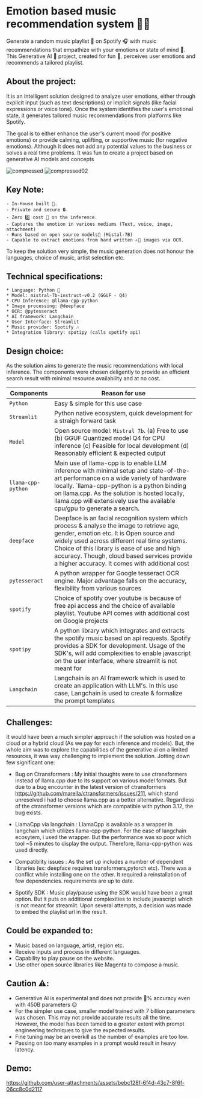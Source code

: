 # Emotion based music recommendation system 🎹🥁
Generate a random music playlist 🎵 on Spotify 🎧 with music recommendations that empathize with your emotions or state of mind 🧠. This Generative AI 🤖 project, created for fun 🤩, perceives user emotions and recommends a tailored playlist.

## About the project:
It is an intelligent solution designed to analyze user emotions, either through explicit input (such as text descriptions) or implicit signals (like facial expressions or voice tone). Once the system identifies the user's emotional state, it generates tailored music recommendations from platforms like Spotify. 

The goal is to either enhance the user's current mood (for positive emotions) or provide calming, uplifting, or supportive music (for negative emotions). Although it does not add any potential values to the business or solves a real time problems. It was fun to create a project based on generative AI models and concepts

![compressed](https://github.com/user-attachments/assets/e75a0dca-c17c-477e-a0e7-ffd5c7dbe488) 
![compressed02](https://github.com/user-attachments/assets/1cd285df-a813-41e0-958a-5a4b12bf22c9)

## Key Note:
    - In-House built 💼.
    - Private and secure 🔒.
    - Zero 0️⃣ cost 💸 on the inference. 
    - Captures the emotion in various mediums (Text, voice, image, attachment)
    - Runs based on open source models🤖 (Mistal-7B)
    - Capable to extract emotions from hand written ✍🏼 images via OCR.

To keep the solution very simple, the music generation does not honour the languages, choice of music, artist selection etc.

## Technical specifications:
    * Language: Python 🐍
    * Model: mistral-7b-instruct-v0.2 (GGUF - Q4)
    * CPU Inference: @llama-cpp-python
    * Image processing: @deepface 
    * OCR: @pytesseract
    * AI framework: Langchain
    * User Interface: Streamlit
    * Music provider: Spotify 🎶
    * Integration library: spotipy (calls spotify api)
    
## Design choice:
As the solution aims to generate the music recommendations with local inference. The components were chosen deligently to provide an efficient search result with minimal resource availability and at no cost.

| Components    | Reason for use |
| ------------- | ------------- |
| `Python`        | Easy & simple for this use case  |
| `Streamlit` | Python native ecosystem, quick development for a straigh forward task  |
| `Model` | Open source model: `Mistral 7b`. (a) Free to use (b) GGUF Quantized model Q4 for CPU inference (c) Feasible for local development (d) Reasonably efficient & expected output|
| `llama-cpp-python` | Main use of llama-cpp is to enable LLM inference with minimal setup and state-of-the-art performance on a wide variety of hardware locally. `llama-cpp-python is a python binding on llama.cpp. As the solution is hosted locally, llama.cpp will extensively use the available cpu/gpu to generate a search.
| `deepface` | Deepface is an facial recognition system which process & analyse the image to retrieve age, gender, emotion etc. It is Open source and widely used across different real time systems. Choice of this library is ease of use and high accuracy. Though, cloud based services provide a higher accuracy. It comes with additional cost |
|`pytesseract`| A python wrapper for Google tesseract OCR engine. Major advantage falls on the accuracy, flexibility from various sources |
| `spotify` | Choice of spotify over youtube is because of free api access and the choice of available playlist. Youtube API comes with additional cost on Google projects |
| `spotipy` | A python library which integrates and extracts the spotify music based on api requests. Spotify provides a SDK for development. Usage of the SDK's, will add complexities to enable javascript on the user interface, where streamlit is not meant for |
| `Langchain` | Langchain is an AI framework which is used to create an application with LLM's. In this use case, Langchain is used to create & formalize the prompt templates |

## Challenges:
It would have been a much simpler approach if the solution was hosted on a cloud or a hybrid cloud (As we pay for each inference and models). But, the whole aim was to explore the capabilities of the generative ai on a limited resources, it was way challenging to implement the solution. Jotting down few significant one:

- Bug on Ctransformers : My initial thoughts were to use ctransformers instead of llama.cpp due to its support on various model formats. But due to a bug encounter in the latest version of ctransformers https://github.com/marella/ctransformers/issues/211, which stand unresolved i had to choose llama.cpp as a better alternative. Regardless of the ctransformer versions which are compatible with python 3.12, the bug exists.
  
- LlamaCpp via langchain : LlamaCpp is available as a wrapper in langchain which utilizes llama-cpp-python. For the ease of langchain ecosytem, i used the wrapper. But the performance was so poor which tool ~5 minutes to display the output. Therefore, llama-cpp-python was used directly.
  
- Compatiblity issues : As the set up includes a number of dependent libraries (ex: deepface requires transformers,pytorch etc). There was a conflict while installing one on the other.
  It required a reinstallation of few dependencies. requirements are up to date.
  
- Spotify SDK : Music play/pause using the SDK would have been a great option. But it puts on additional complexities to include javascript which is not meant for streamlit. Upon several attempts, a decision was made to embed the playlist url in the result.

## Could be expanded to:
* Music based on language, artist, region etc.
* Receive inputs and process in different languages.
* Capability to play pause on the website.
* Use other open source libraries like Magenta to compose a music.

## Caution ⚠️:
 - Generative AI is experimental and does not provide 💯% accuracy even with 450B parameters 😉
 - For the simpler use case, smaller model trained with 7 billion parameters was chosen. This may not provide accurate results all the time. However, the model has been tamed to a greater extent with prompt engineering techniques to give the expected results.
 - Fine tuning may be an overkill as the number of examples are too low.
 - Passing on too many examples in a prompt would result in heavy latency.

## Demo:

https://github.com/user-attachments/assets/bebc128f-6f4d-43c7-8f6f-06cc8c0d2117


